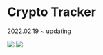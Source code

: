 # Crypto Tracker

2022.02.19 ~ updating

<img src="https://img.shields.io/badge/React.js-61DAFB?style=flat&logo=react&logoColor=white"> <img src="https://img.shields.io/badge/Typescript-3178C6?style=flat&logo=typescript&logoColor=white"/>